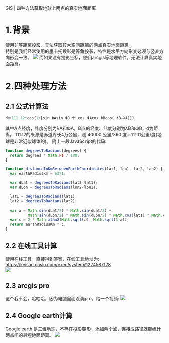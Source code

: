 GIS | 四种方法获取地球上两点的真实地面距离

# 1.背景
使用非等距离投影，无法获取较大空间距离的两点真实地面距离。  
特别是我们经常使用的墨卡托投影是等角投影，特性是水平方向形变必须与竖直方向形变一致。
![](https://gitee.com/kitmyfaceplease/image_upload/raw/master/image/20210926224418.png)
而如果没有投影坐标，使用arcgis等地理软件，无法计算真实地面距离。

# 2.四种处理方法
## 2.1 公式计算法

```python
d＝111.12*cos{1/[sin ΦAsin ΦB 十 cos ΦAcos ΦBcos( λB—λA)]}
```
其中A点经度，纬度分别为λA和ΦA，B点的经度、纬度分别为λB和ΦB，d为距离。
111.12的来源是赤道周长4万公里，则 40000 公里/360 度＝111.11公里/度(地球是非常近似球体的)。
附上一段JavaScript的代码:

```javascript
function degreesToRadians(degrees) {
  return degrees * Math.PI / 180;
}

function distanceInKmBetweenEarthCoordinates(lat1, lon1, lat2, lon2) {
  var earthRadiusKm = 6371;

  var dLat = degreesToRadians(lat2-lat1);
  var dLon = degreesToRadians(lon2-lon1);

  lat1 = degreesToRadians(lat1);
  lat2 = degreesToRadians(lat2);

  var a = Math.sin(dLat/2) * Math.sin(dLat/2) +
          Math.sin(dLon/2) * Math.sin(dLon/2) * Math.cos(lat1) * Math.cos(lat2); 
  var c = 2 * Math.atan2(Math.sqrt(a), Math.sqrt(1-a)); 
  return earthRadiusKm * c;
}
```

## 2.2 在线工具计算
使用在线工具，直接得到答案，在线工具地址为:  
https://keisan.casio.com/exec/system/1224587128  
![](https://gitee.com/kitmyfaceplease/image_upload/raw/master/image/20210926230308.png)


## 2.3 arcgis pro
这个我不会，哈哈哈，因为电脑里面没装pro。给一个视频:
![](https://gitee.com/kitmyfaceplease/image_upload/raw/master/image/20210926231034.png)

## 2.4 Google earth计算
Google earth 是三维地球，不存在投影变形，添加两个点，连接成路径就能统计两点间的最短地面距离。
![](https://gitee.com/kitmyfaceplease/image_upload/raw/master/image/20210926210434.png)

